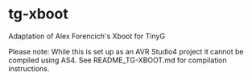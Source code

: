 tg-xboot
========

Adaptation of Alex Forencich's Xboot for TinyG

Please note: While this is set up as an AVR Studio4 project it cannot be compiled using AS4. See README_TG-XBOOT.md for compilation instructions.
